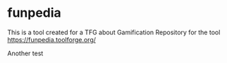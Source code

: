 # funpedia
This is a tool created for a TFG about Gamification
Repository for the tool https://funpedia.toolforge.org/


Another test